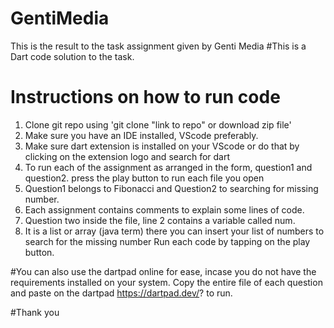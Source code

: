 # GentiMedia
This is the result to the task assignment given by Genti Media
#This is a Dart code solution to the task.
# Instructions on how to run code
1. Clone git repo using 'git clone "link to repo" or download zip file'
2. Make sure you have an IDE installed, VScode preferably.
3. Make sure dart extension is installed on your VScode or do that by clicking on the extension logo and search for dart
4. To run each of the assignment as arranged in the form, question1 and question2. press the play button to run each file you open
5. Question1 belongs to Fibonacci and Question2 to searching for missing number.
6. Each assignment contains comments to explain some lines of code.
7. Question two inside the file, line 2 contains a variable called num. 
8. It is a list or array (java term) there you can insert your list of numbers to search for the missing number
Run each code by tapping on the play button.

#You can also use the dartpad online for ease, incase you do not have the requirements installed on your system. 
Copy the entire file of each question and paste on the dartpad https://dartpad.dev/? to run.

#Thank you
